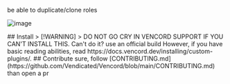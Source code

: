 
be able to duplicate/clone roles

![image](https://github.com/user-attachments/assets/83744280-ad86-4d33-b4cc-b8775028df10)


<!-->

## Install

> [!WARNING]
> DO NOT GO CRY IN VENCORD SUPPORT IF YOU CAN'T INSTALL THIS. Can't do it? use an official build

However, if you have basic reading abilities, read https://docs.vencord.dev/installing/custom-plugins/.

## Contribute

sure, follow [CONTRIBUTING.md](https://github.com/Vendicated/Vencord/blob/main/CONTRIBUTING.md) than open a pr
